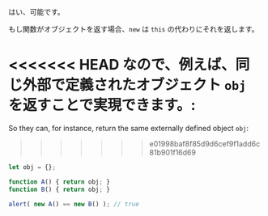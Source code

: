 はい、可能です。

もし関数がオブジェクトを返す場合、`new` は `this` の代わりにそれを返します。

<<<<<<< HEAD
なので、例えば、同じ外部で定義されたオブジェクト `obj` を返すことで実現できます。:
=======
So they can, for instance, return the same externally defined object `obj`:
>>>>>>> e01998baf8f85d9d6cef9f1add6c81b901f16d69

```js run no-beautify
let obj = {};

function A() { return obj; }
function B() { return obj; }

alert( new A() == new B() ); // true
```
